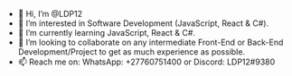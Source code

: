 - 👋 Hi, I’m @LDP12
- 👀 I’m interested in Software Development (JavaScript, React & C#).
- 🌱 I’m currently learning JavaScript, React & C#.
- 💞️ I’m looking to collaborate on any intermediate Front-End or Back-End Development/Project to get as much experience as possible.
- 📫 Reach me on: WhatsApp: +27760751400 or Discord: LDP12#9380

